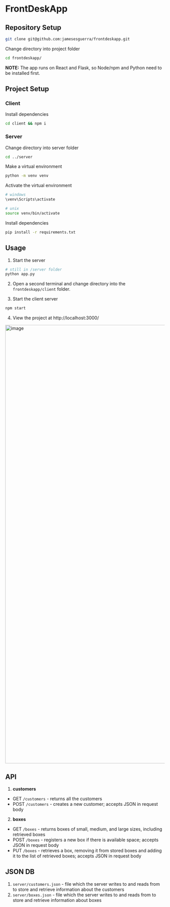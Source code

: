 # FrontDeskApp

## Repository Setup
```sh
git clone git@github.com:jamesesguerra/frontdeskapp.git
```

Change directory into project folder
```sh
cd frontdeskapp/
```

**NOTE:** The app runs on React and Flask, so Node/npm and Python need to be installed first.


## Project Setup
### Client 
Install dependencies
```sh
cd client && npm i
```

### Server 
Change directory into server folder
```sh
cd ../server
```

Make a virtual environment
```sh
python -m venv venv
```

Activate the virtual environment
```sh
# windows
\venv\Scripts\activate

# unix
source venv/bin/activate
```

Install dependencies
```sh
pip install -r requirements.txt
```

## Usage
1. Start the server
```sh
# still in /server folder 
python app.py
```

2. Open a second terminal and change directory into the `frontdeskapp/client` folder.

3. Start the client server
```sh
npm start
```

4. View the project at http://localhost:3000/
<img width="1387" alt="image" src="https://github.com/jamesesguerra/frontdeskapp/assets/68677613/542190be-1a39-4889-a64b-b5bbff26ffa1">


## API
1. **customers**
- GET `/customers` - returns all the customers
- POST `/customers` - creates a new customer; accepts JSON in request body

2. **boxes**
- GET `/boxes` - returns boxes of small, medium, and large sizes, including retrieved boxes
- POST `/boxes` - registers a new box if there is available space; accepts JSON in request body
- PUT `/boxes` - retrieves a box, removing it from stored boxes and adding it to the list of retrieved boxes; accepts JSON in request body


## JSON DB
1. `server/customers.json` - file which the server writes to and reads from to store and retrieve information about the customers
2. `server/boxes.json` - file which the server writes to and reads from to store and retrieve information about boxes

